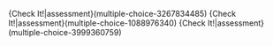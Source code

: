 {Check It!|assessment}(multiple-choice-3267834485)
{Check It!|assessment}(multiple-choice-1088976340)
{Check It!|assessment}(multiple-choice-3999360759)
